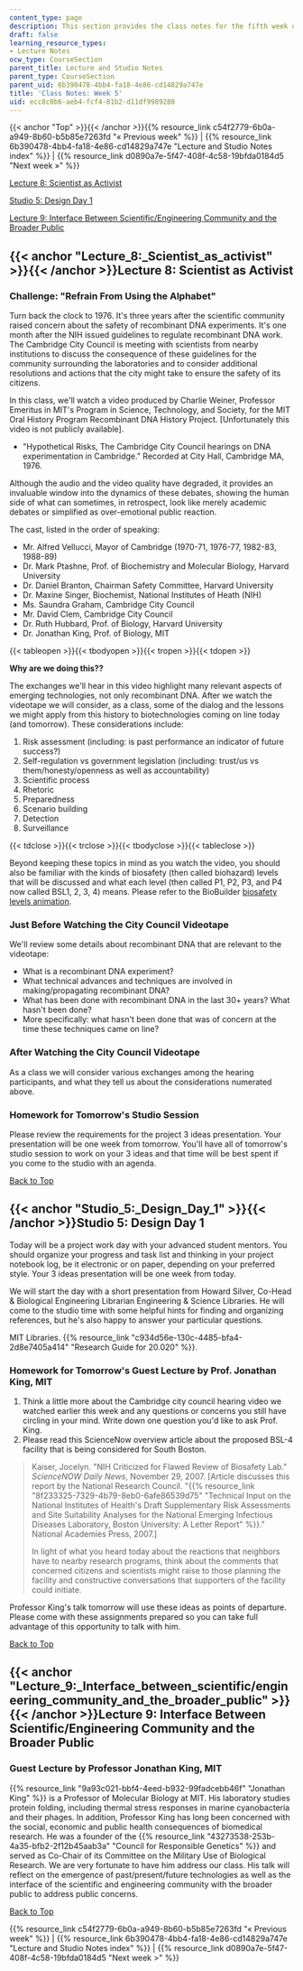 ```yaml
---
content_type: page
description: This section provides the class notes for the fifth week of the course.
draft: false
learning_resource_types:
- Lecture Notes
ocw_type: CourseSection
parent_title: Lecture and Studio Notes
parent_type: CourseSection
parent_uid: 6b390478-4bb4-fa18-4e86-cd14829a747e
title: 'Class Notes: Week 5'
uid: ecc8c0b6-aeb4-fcf4-81b2-d11df9989280
---
```

{{< anchor "Top" >}}{{< /anchor >}}{{% resource_link c54f2779-6b0a-a949-8b60-b5b85e7263fd "« Previous week" %}} | {{% resource_link 6b390478-4bb4-fa18-4e86-cd14829a747e "Lecture and Studio Notes index" %}} | {{% resource_link d0890a7e-5f47-408f-4c58-19bfda0184d5 "Next week »" %}}

[Lecture 8: Scientist as Activist](#Lecture_8:_Scientist_as_activist)

[Studio 5: Design Day 1](#Studio_5:_Design_Day_1)

[Lecture 9: Interface Between Scientific/Engineering Community and the Broader Public](#Lecture_9:_Interface_between_scientific/engineering_community_and_the_broader_public)

## {{< anchor "Lecture_8:_Scientist_as_activist" >}}{{< /anchor >}}Lecture 8: Scientist as Activist

### Challenge: "Refrain From Using the Alphabet"

Turn back the clock to 1976. It's three years after the scientific community raised concern about the safety of recombinant DNA experiments. It's one month after the NIH issued guidelines to regulate recombinant DNA work. The Cambridge City Council is meeting with scientists from nearby institutions to discuss the consequence of these guidelines for the community surrounding the laboratories and to consider additional resolutions and actions that the city might take to ensure the safety of its citizens.

In this class, we'll watch a video produced by Charlie Weiner, Professor Emeritus in MIT's Program in Science, Technology, and Society, for the MIT Oral History Program Recombinant DNA History Project. \[Unfortunately this video is not publicly available\].

- "Hypothetical Risks, The Cambridge City Council hearings on DNA experimentation in Cambridge." Recorded at City Hall, Cambridge MA, 1976.

Although the audio and the video quality have degraded, it provides an invaluable window into the dynamics of these debates, showing the human side of what can sometimes, in retrospect, look like merely academic debates or simplified as over-emotional public reaction.

The cast, listed in the order of speaking:

- Mr. Alfred Vellucci, Mayor of Cambridge (1970-71, 1976-77, 1982-83, 1988-89)
- Dr. Mark Ptashne, Prof. of Biochemistry and Molecular Biology, Harvard University
- Dr. Daniel Branton, Chairman Safety Committee, Harvard University
- Dr. Maxine Singer, Biochemist, National Institutes of Heath (NIH)
- Ms. Saundra Graham, Cambridge City Council
- Mr. David Clem, Cambridge City Council
- Dr. Ruth Hubbard, Prof. of Biology, Harvard University
- Dr. Jonathan King, Prof. of Biology, MIT

{{< tableopen >}}{{< tbodyopen >}}{{< tropen >}}{{< tdopen >}}

**Why are we doing this??**

The exchanges we'll hear in this video highlight many relevant aspects of emerging technologies, not only recombinant DNA. After we watch the videotape we will consider, as a class, some of the dialog and the lessons we might apply from this history to biotechnologies coming on line today (and tomorrow). These considerations include:

1. Risk assessment (including: is past performance an indicator of future success?)
2. Self-regulation vs government legislation (including: trust/us vs them/honesty/openness as well as accountability)
3. Scientific process
4. Rhetoric
5. Preparedness
6. Scenario building
7. Detection
8. Surveillance

{{< tdclose >}}{{< trclose >}}{{< tbodyclose >}}{{< tableclose >}}

Beyond keeping these topics in mind as you watch the video, you should also be familiar with the kinds of biosafety (then called biohazard) levels that will be discussed and what each level (then called P1, P2, P3, and P4 now called BSL1, 2, 3, 4) means. Please refer to the BioBuilder [biosafety levels animation](/courses/biological-engineering/20-020-introduction-to-biological-engineering-design-spring-2009/biobuilder-animations/10.-biosafety-levels).

### Just Before Watching the City Council Videotape

We'll review some details about recombinant DNA that are relevant to the videotape:

- What is a recombinant DNA experiment?
- What technical advances and techniques are involved in making/propagating recombinant DNA?
- What has been done with recombinant DNA in the last 30+ years? What hasn't been done?
- More specifically: what hasn't been done that was of concern at the time these techniques came on line?

### After Watching the City Council Videotape

As a class we will consider various exchanges among the hearing participants, and what they tell us about the considerations numerated above.

### Homework for Tomorrow's Studio Session

Please review the requirements for the project 3 ideas presentation. Your presentation will be one week from tomorrow. You'll have all of tomorrow's studio session to work on your 3 ideas and that time will be best spent if you come to the studio with an agenda.

[Back to Top](#Top)

## {{< anchor "Studio_5:_Design_Day_1" >}}{{< /anchor >}}Studio 5: Design Day 1

Today will be a project work day with your advanced student mentors. You should organize your progress and task list and thinking in your project notebook log, be it electronic or on paper, depending on your preferred style. Your 3 ideas presentation will be one week from today.

We will start the day with a short presentation from Howard Silver, Co-Head & Biological Engineering Librarian Engineering & Science Libraries. He will come to the studio time with some helpful hints for finding and organizing references, but he's also happy to answer your particular questions.

MIT Libraries. {{% resource_link "c934d56e-130c-4485-bfa4-2d8e7405a414" "Research Guide for 20.020" %}}.

### Homework for Tomorrow's Guest Lecture by Prof. Jonathan King, MIT

1. Think a little more about the Cambridge city council hearing video we watched earlier this week and any questions or concerns you still have circling in your mind. Write down one question you'd like to ask Prof. King.
2. Please read this ScienceNow overview article about the proposed BSL-4 facility that is being considered for South Boston.

> Kaiser, Jocelyn. "NIH Criticized for Flawed Review of Biosafety Lab." *ScienceNOW Daily News*, November 29, 2007. \[Article discusses this report by the National Research Council. "{{% resource_link "8f233325-7329-4b79-8eb0-6afe86539d75" "Technical Input on the National Institutes of Health's Draft Supplementary Risk Assessments and Site Suitability Analyses for the National Emerging Infectious Diseases Laboratory, Boston University: A Letter Report" %}}." National Academies Press, 2007.\]
> 
> In light of what you heard today about the reactions that neighbors have to nearby research programs, think about the comments that concerned citizens and scientists might raise to those planning the facility and constructive conversations that supporters of the facility could initiate.

Professor King's talk tomorrow will use these ideas as points of departure. Please come with these assignments prepared so you can take full advantage of this opportunity to talk with him.

[Back to Top](#Top)

## {{< anchor "Lecture_9:_Interface_between_scientific/engineering_community_and_the_broader_public" >}}{{< /anchor >}}Lecture 9: Interface Between Scientific/Engineering Community and the Broader Public

### Guest Lecture by Professor Jonathan King, MIT

{{% resource_link "9a93c021-bbf4-4eed-b932-99fadcebb46f" "Jonathan King" %}} is a Professor of Molecular Biology at MIT. His laboratory studies protein folding, including thermal stress responses in marine cyanobacteria and their phages. In addition, Professor King has long been concerned with the social, economic and public health consequences of biomedical research. He was a founder of the {{% resource_link "43273538-253b-4a35-bfb2-2f12b45aab3a" "Council for Responsible Genetics" %}} and served as Co-Chair of its Committee on the Military Use of Biological Research. We are very fortunate to have him address our class. His talk will reflect on the emergence of past/present/future technologies as well as the interface of the scientific and engineering community with the broader public to address public concerns.

[Back to Top](#Top)

{{% resource_link c54f2779-6b0a-a949-8b60-b5b85e7263fd "« Previous week" %}} | {{% resource_link 6b390478-4bb4-fa18-4e86-cd14829a747e "Lecture and Studio Notes index" %}} | {{% resource_link d0890a7e-5f47-408f-4c58-19bfda0184d5 "Next week >" %}}